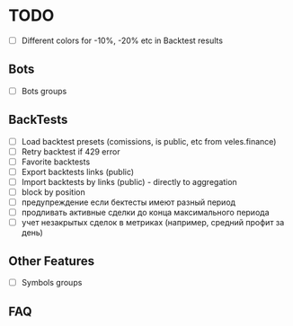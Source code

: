# TODO

- [ ] Different colors for -10%, -20% etc in Backtest results

## Bots

- [ ] Bots groups

## BackTests

- [ ] Load backtest presets (comissions, is public, etc from veles.finance)
- [ ] Retry backtest if 429 error
- [ ] Favorite backtests
- [ ] Export backtests links (public)
- [ ] Import backtests by links (public) - directly to aggregation
- [ ] block by position
- [ ] предупреждение если бектесты имеют разный период
- [ ] продливать активные сделки до конца максимального периода
- [ ] учет незакрытых сделок в метриках (например, средний профит за день)

## Other Features

- [ ] Symbols groups


## FAQ
